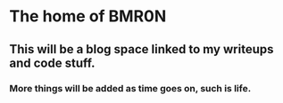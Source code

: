 # The home of **BMR0N**

## This will be a blog space linked to my writeups and code stuff.

### More things will be added as time goes on, such is life.